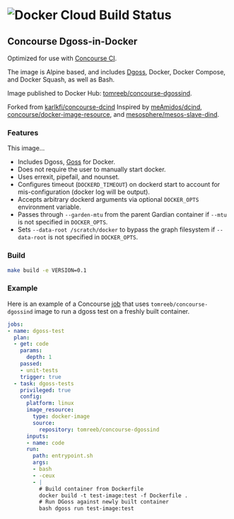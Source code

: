 # ![Docker Cloud Build Status](https://img.shields.io/docker/cloud/build/tomreeb/concourse-dgossind)

## Concourse Dgoss-in-Docker

Optimized for use with [Concourse CI](http://concourse.ci/).

The image is Alpine based, and includes [Dgoss](https://github.com/aelsabbahy/goss/tree/master/extras/dgoss), Docker, Docker Compose, and Docker Squash, as well as Bash.

Image published to Docker Hub: [tomreeb/concourse-dgossind](https://hub.docker.com/r/tomreeb/concourse-dgossind/).

Forked from [karlkfi/concourse-dcind](https://github.com/karlkfi/concourse-dcind)
Inspired by [meAmidos/dcind](https://github.com/meAmidos/dcind),  [concourse/docker-image-resource](https://github.com/concourse/docker-image-resource/blob/master/assets/common.sh), and [mesosphere/mesos-slave-dind](https://github.com/mesosphere/mesos-slave-dind).

### Features

This image...

- Includes Dgoss, [Goss](https://github.com/aelsabbahy/goss/) for Docker.
- Does not require the user to manually start docker.
- Uses errexit, pipefail, and nounset.
- Configures timeout (`DOCKERD_TIMEOUT`) on dockerd start to account for mis-configuration (docker log will be output).
- Accepts arbitrary dockerd arguments via optional `DOCKER_OPTS` environment variable.
- Passes through `--garden-mtu` from the parent Gardian container if `--mtu` is not specified in `DOCKER_OPTS`.
- Sets `--data-root /scratch/docker` to bypass the graph filesystem if `--data-root` is not specified in `DOCKER_OPTS`.

### Build

```bash
make build -e VERSION=0.1
```

### Example

Here is an example of a Concourse [job](http://concourse.ci/concepts.html) that uses ```tomreeb/concourse-dgossind``` image to run a dgoss test on a freshly built container.

```yaml
jobs:
- name: dgoss-test
  plan:
  - get: code
    params:
      depth: 1
    passed:
    - unit-tests
    trigger: true
  - task: dgoss-tests
    privileged: true
    config:
      platform: linux
      image_resource:
        type: docker-image
        source:
          repository: tomreeb/concourse-dgossind
      inputs:
      - name: code
      run:
        path: entrypoint.sh
        args:
        - bash
        - -ceux
        - |
          # Build container from Dockerfile
          docker build -t test-image:test -f Dockerfile .
          # Run DGoss against newly built container
          bash dgoss run test-image:test
```
